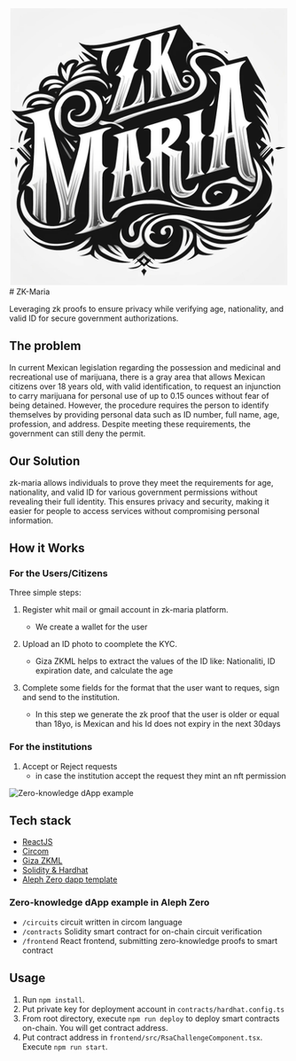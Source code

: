 <div style="text-align: center;">
    <img src="zkmaria.jpeg" width="500" alt="zkmarialogo">
</div>
# ZK-Maria

Leveraging zk proofs to ensure privacy while verifying age, nationality, and valid ID for secure government authorizations.

## The problem

In current Mexican legislation regarding the possession and medicinal and recreational use of marijuana, there is a gray area that allows Mexican citizens over 18 years old, with valid identification, to request an injunction to carry marijuana for personal use of up to 0.15 ounces without fear of being detained. However, the procedure requires the person to identify themselves by providing personal data such as ID number, full name, age, profession, and address. Despite meeting these requirements, the government can still deny the permit.

## Our Solution

zk-maria allows individuals to prove they meet the requirements for age, nationality, and valid ID for various government permissions without revealing their full identity. This ensures privacy and security, making it easier for people to access services without compromising personal information.

## How it Works

### For the Users/Citizens

Three simple steps:

1. Register whit mail or gmail account in zk-maria platform.
    * We create a wallet for the user

2. Upload an ID photo to coomplete the KYC.
    * Giza ZKML helps to extract the values of the ID like: Nationaliti, ID expiration date, and calculate the age

3. Complete some fields for the format that the user want to reques, sign and send to the institution.
    * In this step we generate the zk proof that the user is older or equal than 18yo, is Mexican and his Id does not expiry in the next 30days

### For the institutions

1. Accept or Reject requests
    * in case the institution accept the request they mint an nft permission

![Zero-knowledge dApp example](assets/zk_maria_diagram.png)

## Tech stack

* [ReactJS](https://react.dev/)
* [Circom](https://docs.circom.io/)
* [Giza ZKML](https://actions.gizatech.xyz/giza-platform/architecture)
* [Solidity & Hardhat](https://hardhat.org/)
* [Aleph Zero dapp template](https://github.com/Cardinal-Cryptography/zk-dapp-template)


### Zero-knowledge dApp example in Aleph Zero

- `/circuits` circuit written in circom language
- `/contracts` Solidity smart contract for on-chain circuit verification
- `/frontend` React frontend, submitting zero-knowledge proofs to smart contract

## Usage

1. Run `npm install`.
2. Put private key for deployment account in `contracts/hardhat.config.ts`
3. From root directory, execute `npm run deploy` to deploy smart contracts on-chain. You will get contract address.
4. Put contract address in `frontend/src/RsaChallengeComponent.tsx`. Execute `npm run start`.
